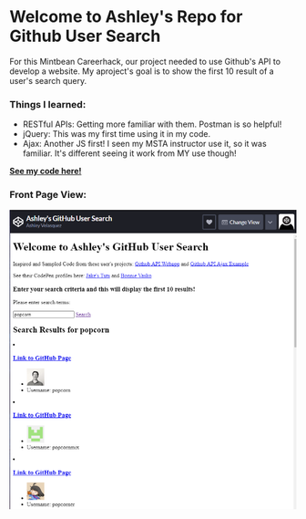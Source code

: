 <h1>Welcome to Ashley's Repo for Github User Search</h1>
<p>For this Mintbean Careerhack, our project needed to use Github's API to develop a website. My aproject's goal is to show the first 10 result of a user's search query.</p>
<h3>Things I learned:</h3>
<ul>
<li>RESTful APIs: Getting more familiar with them. Postman is so helpful!</li>
<li>jQuery: This was my first time using it in my code.</li>
<li>Ajax: Another JS first! I seen my MSTA instructor use it, so it was familiar. It's different seeing it work from MY use though!</li>
</ul>
<b><a href="https://codepen.io/ashjvelasquez/full/oNbZKav">See my code here!</a></b>
<h3>Front Page View:</h3>
<img src="https://raw.githubusercontent.com/AshJVelasquez/fun-with-github/master/FrontPage.png"/>
